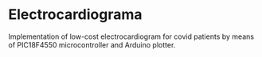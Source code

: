 # Electrocardiograma
Implementation of low-cost electrocardiogram for covid patients by means of PIC18F4550 microcontroller and Arduino plotter.
